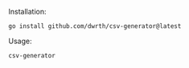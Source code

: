 Installation:

```
go install github.com/dwrth/csv-generator@latest
```

Usage:

```
csv-generator
```
